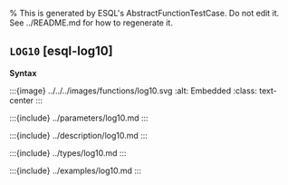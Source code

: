 % This is generated by ESQL's AbstractFunctionTestCase. Do not edit it. See ../README.md for how to regenerate it.

## `LOG10` [esql-log10]

**Syntax**

:::{image} ../../../images/functions/log10.svg
:alt: Embedded
:class: text-center
:::


:::{include} ../parameters/log10.md
:::

:::{include} ../description/log10.md
:::

:::{include} ../types/log10.md
:::

:::{include} ../examples/log10.md
:::
